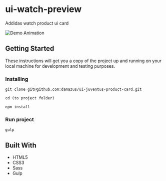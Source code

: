 # ui-watch-preview

Addidas watch product ui card 

![Demo Animation](../assets/screenshot.jpg?raw=true)

## Getting Started

These instructions will get you a copy of the project up and running on your local machine
 for development and testing purposes.


### Installing

```
git clone git@github.com:damazus/ui-juventus-product-card.git
```

```
cd (to project folder)
```

```
npm install
```

### Run project
```
gulp
```

## Built With

* HTML5
* CSS3
* Sass
* Gulp
